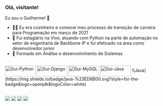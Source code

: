 ### Olá, visitante! 

Eu sou o Guilherme! 🖖

- 👨‍🍳 Eu era cozinheiro e comecei meu processo de transição de carreira para Programação em março de 2021
- 🔭 Fui estagiário na Vivo, atuando com Python na parte de automação no setor de engenharia de Backbone IP e fui efetivado na área como desenvolvedor junior
- 🌱 Formado em Análise e desenvolvimento de Sistemas


<div style="display: inline_block"><br>

  <img align="center" alt="Gui-Python" height="35" width="100" src="https://img.shields.io/badge/python-3670A0?style=for-the-badge&logo=python&logoColor=ffdd54">
  <img align="center" alt="Gui-Django" height="35" width="100" src="https://img.shields.io/badge/django-%23092E20.svg?style=for-the-badge&logo=django&logoColor=white">
  <img align="center" alt="Gui-MySQL" height="35" width="100" src="https://img.shields.io/badge/MySQL-00000F?style=for-the-badge&logo=mysql&logoColor=white">
  <img align="center" alt="Gui-Java" height="35" width="100" src="https://img.shields.io/badge/MySQL-00000F?style=for-the-badge&logo=mysql&logoColor=white">
   ![Java](https://img.shields.io/badge/java-%23ED8B00.svg?style=for-the-badge&logo=openjdk&logoColor=white)
  

</div>
  
  ##
 
<div> 
  
  <a href="https://instagram.com/bonilha.rogante" target="_blank"><img src="https://img.shields.io/badge/-Instagram-%23E4405F?style=for-the-badge&logo=instagram&logoColor=white" target="_blank"></a>
  <a href = "mailto:bonilha.rogante@gmail.com"><img src="https://img.shields.io/badge/-Gmail-%23333?style=for-the-badge&logo=gmail&logoColor=white" target="_blank"></a>
  <a href="https://www.linkedin.com/in/bonilha-rogante/" target="_blank"><img src="https://img.shields.io/badge/-LinkedIn-%230077B5?style=for-the-badge&logo=linkedin&logoColor=white" target="_blank"></a> 
  <a href="https://web.whatsapp.com/send?phone=5511972931382"><img src="https://img.shields.io/badge/WhatsApp-25D366?style=for-the-badge&logo=whatsapp&logoColor=white" target="_blank"></a> 
  
</div>
